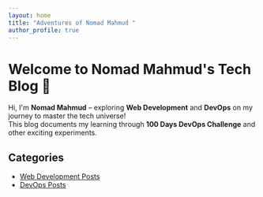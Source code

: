 ```yaml
---
layout: home
title: "Adventures of Nomad Mahmud "
author_profile: true
---
```


# Welcome to Nomad Mahmud's Tech Blog 🚀

Hi, I'm **Nomad Mahmud** – exploring **Web Development** and **DevOps** on my journey to master the tech universe!  
This blog documents my learning through **100 Days DevOps Challenge** and other exciting experiments.

## Categories
- [Web Development Posts](/categories/webdev/)
- [DevOps Posts](/categories/devops/)
